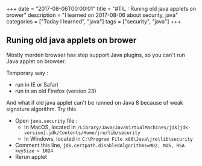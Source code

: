 +++
date = "2017-08-06T00:00:01"
title = "#TIL : Runing old java applets on brower"
description = "I learned on 2017-08-06 about security, java"
categories = ["Today I learned", "java"]
tags = ["security", "java"]
+++



## Runing old java applets on brower

Mostly morden browser has stop support Java plugins, so you can't run Java applet on browser.

Temporary way :
- run in IE or Safari
- run in an old Firefox (version 23)

And what if old java applet can't be runned on Java 8 because of weak signature algorithm. Try this

- Open `java.security` file :
   - In MacOS, located in `/Library/Java/JavaVirtualMachines/jdk[jdk-version].jdk/Contents/Home/jre/lib/security`
   - In Windows, located in `C:\Program File x86\Java\jre\lib\security`
- Comment this line, ```jdk.certpath.disabledAlgorithms=MD2, MD5, RSA keySize < 1024```
- Rerun applet
